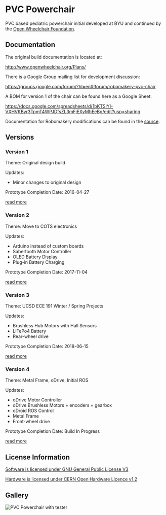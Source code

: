 # PVC Powerchair

PVC based pediatric powerchair initial developed at BYU and continued by the [Open Wheelchair Foundation](http://openwheelchair.org/).

## Documentation

The original build documentation is located at:

http://www.openwheelchair.org/Plans/

There is a Google Group mailing list for development discussion:

https://groups.google.com/forum/?hl=en#!forum/robomakery-pvc-chair

A BOM for version 1 of the chair can be found here as a Google Sheet:

https://docs.google.com/spreadsheets/d/1bKTSlYI-VXHVKByr3TpmT4WPJDfsZL3mFjEXyMhEeBg/edit?usp=sharing

Documentation for Robomakery modifications can be found in the [source](docs/README.md).

## Versions

### Version 1

Theme: Original design build

Updates:

* Minor changes to original design

Prototype Completion Date: 2016-04-27

[read more](docs/v1)

### Version 2

Theme: Move to COTS electronics

Updates:

* Arduino instead of custom boards
* Sabertooth Motor Controller
* OLED Battery Display
* Plug-in Battery Charging

Prototype Completion Date: 2017-11-04

[read more](docs/v2)

### Version 3

Theme: UCSD ECE 191 Winter / Spring Projects

Updates:

* Brushless Hub Motors with Hall Sensors
* LiFePo4 Battery
* Rear-wheel drive

Prototype Completion Date: 2018-06-15

[read more](docs/v3)

### Version 4

Theme: Metal Frame, oDrive, Initial ROS

Updates:

* oDrive Motor Controller
* oDrive Brushless Motors + encoders + gearbox
* oDroid ROS Control
* Metal Frame
* Front-wheel drive

Prototype Completion Date: Build In Progress

[read more](docs/v4)

## License Information

[Software is licensed under GNU General Public License V3](software/LICENSE)

[Hardware is licensed under CERN Open Hardware Licence v1.2](hardware/LICENSE)

## Gallery

![PVC Powerchair with tester](images/pvc-chair.jpg)
